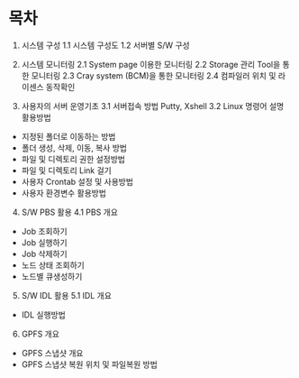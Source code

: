 # **목차**
1. 시스템 구성
 1.1 시스템 구성도
 1.2 서버별 S/W 구성

2. 시스템 모니터링
 2.1 System page 이용한 모니터링
 2.2 Storage 관리 Tool을 통한 모니터링
 2.3 Cray system (BCM)을 통한 모니터링
 2.4 컴파일러 위치 및 라이센스 동작확인

3. 사용자의 서버 운영기초
 3.1 서버접속 방법 Putty, Xshell
 3.2 Linux 명령어 설명 활용방법
  - 지정된 폴더로 이동하는 방법
  - 폴더 생성, 삭제, 이동, 복사 방법
  - 파일 및 디렉토리 권한 설정방법
  - 파일 및 디렉토리 Link 걸기
  - 사용자 Crontab 설정 및  사용방법 
  - 사용자 환경변수 활용방법 
  
4. S/W PBS 활용
 4.1 PBS 개요
  - Job 조회하기
  - Job 실행하기 
  - Job 삭제하기
  - 노드 상태 조회하기
  - 노드별 큐생성하기
  
5. S/W IDL 활용
 5.1 IDL 개요
  - IDL 실행방법

6. GPFS 개요
  - GPFS 스냅샷 개요
  - GPFS 스냅샷 복원 위치 및 파일복원 방법
 
